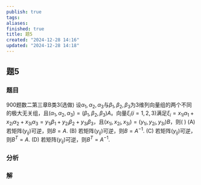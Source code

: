 ```yaml
---
publish: true
tags: 
aliases: 
finished: true
title: 题5
created: "2024-12-28 14:16"
updated: "2024-12-28 14:18"
---
```

## 题5
### 题目
900题数二第三章B类3(选做)
设$\alpha_1, \alpha_2, \alpha_3$与$\beta_1, \beta_2, \beta_3$为3维列向量组的两个不同的极大无关组，且$(\alpha_1, \alpha_2, \alpha_3) = (\beta_1, \beta_2, \beta_3)A$。向量$\xi_i (i=1,2,3)$满足$\xi_i = x_{1i}\alpha_1 + x_{2i}\alpha_2 + x_{3i}\alpha_3 = y_{1i}\beta_1 + y_{2i}\beta_2 + y_{3i}\beta_3$，且$(x_{1i}, x_{2i}, x_{3i}) = (y_{1i}, y_{2i}, y_{3i})B$，则( )
(A) 若矩阵$(y_{ij})$可逆，则$B=A$. 
(B) 若矩阵$(y_{ij})$可逆，则$B=A^{-1}$.
(C) 若矩阵$(y_{ij})$可逆，则$B^T=A$. 
(D) 若矩阵$(y_{ij})$可逆，则$B^T=A^{-1}$.
### 分析

### 解